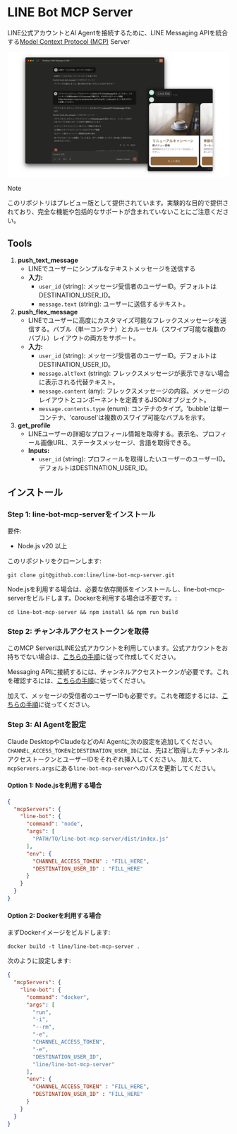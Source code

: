 # LINE Bot MCP Server

LINE公式アカウントとAI Agentを接続するために、LINE Messaging APIを統合する[Model Context Protocol (MCP)](https://github.com/modelcontextprotocol) Server

![](/assets/demo.ja.png)

> [!NOTE]
> このリポジトリはプレビュー版として提供されています。実験的な目的で提供されており、完全な機能や包括的なサポートが含まれていないことにご注意ください。

## Tools

1. **push_text_message**
   - LINEでユーザーにシンプルなテキストメッセージを送信する
   - **入力:**
     - `user_id` (string): メッセージ受信者のユーザーID。デフォルトはDESTINATION_USER_ID。
     - `message.text` (string): ユーザーに送信するテキスト。
2. **push_flex_message**
   - LINEでユーザーに高度にカスタマイズ可能なフレックスメッセージを送信する。バブル（単一コンテナ）とカルーセル（スワイプ可能な複数のバブル）レイアウトの両方をサポート。
   - **入力:**
     - `user_id` (string): メッセージ受信者のユーザーID。デフォルトはDESTINATION_USER_ID。
     - `message.altText` (string): フレックスメッセージが表示できない場合に表示される代替テキスト。
     - `message.content` (any): フレックスメッセージの内容。メッセージのレイアウトとコンポーネントを定義するJSONオブジェクト。
     - `message.contents.type` (enum): コンテナのタイプ。'bubble'は単一コンテナ、'carousel'は複数のスワイプ可能なバブルを示す。
3. **get_profile**
   - LINEユーザーの詳細なプロフィール情報を取得する。表示名、プロフィール画像URL、ステータスメッセージ、言語を取得できる。
   - **Inputs:**
      - `user_id` (string): プロフィールを取得したいユーザーのユーザーID。デフォルトはDESTINATION_USER_ID。

## インストール

### Step 1: line-bot-mcp-serverをインストール

要件:
- Node.js v20 以上

このリポジトリをクローンします:

```
git clone git@github.com:line/line-bot-mcp-server.git
```

Node.jsを利用する場合は、必要な依存関係をインストールし、line-bot-mcp-serverをビルドします。Dockerを利用する場合は不要です。:

```
cd line-bot-mcp-server && npm install && npm run build
```

### Step 2: チャンネルアクセストークンを取得

このMCP ServerはLINE公式アカウントを利用しています。公式アカウントをお持ちでない場合は、[こちらの手順](https://developers.line.biz/ja/docs/messaging-api/getting-started)に従って作成してください。

Messaging APIに接続するには、チャンネルアクセストークンが必要です。これを確認するには、[こちらの手順](https://developers.line.biz/ja/docs/basics/channel-access-token/#long-lived-channel-access-token)に従ってください。

加えて、メッセージの受信者のユーザーIDも必要です。これを確認するには、[こちらの手順](https://developers.line.biz/ja/docs/messaging-api/getting-user-ids/#get-own-user-id)に従ってください。


### Step 3: AI Agentを設定

Claude DesktopやClaudeなどのAI Agentに次の設定を追加してください。
`CHANNEL_ACCESS_TOKEN`と`DESTINATION_USER_ID`には、先ほど取得したチャンネルアクセストークンとユーザーIDをそれぞれ挿入してください。
加えて、`mcpServers.args`にある`line-bot-mcp-server`へのパスを更新してください。

#### Option 1: Node.jsを利用する場合

```json
{
  "mcpServers": {
    "line-bot": {
      "command": "node",
      "args": [
        "PATH/TO/line-bot-mcp-server/dist/index.js"
      ],
      "env": {
        "CHANNEL_ACCESS_TOKEN" : "FILL_HERE",
        "DESTINATION_USER_ID" : "FILL_HERE"
      }
    }
  }
}
```

#### Option 2: Dockerを利用する場合

まずDockerイメージをビルドします:
```
docker build -t line/line-bot-mcp-server .
```

次のように設定します:

```json
{
  "mcpServers": {
    "line-bot": {
      "command": "docker",
      "args": [
        "run",
        "-i",
        "--rm",
        "-e",
        "CHANNEL_ACCESS_TOKEN",
        "-e",
        "DESTINATION_USER_ID",
        "line/line-bot-mcp-server"
      ],
      "env": {
        "CHANNEL_ACCESS_TOKEN" : "FILL_HERE",
        "DESTINATION_USER_ID" : "FILL_HERE"
      }
    }
  }
}
```
